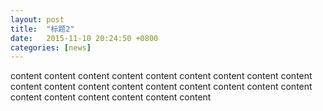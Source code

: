 ```yaml
---
layout: post
title:  "标题2"
date:   2015-11-10 20:24:50 +0800
categories: [news]
---
```


content content content content content content content content
content content content content content content content content
content content content content content content content content

<!--


Check out the [Jekyll docs][jekyll-docs] for more info on how to get the most out of Jekyll. File all bugs/feature requests at [Jekyll’s GitHub repo][jekyll-gh]. If you have questions, you can ask them on [Jekyll Talk][jekyll-talk].

[jekyll-docs]: http://jekyllrb.com/docs/home
[jekyll-gh]:   https://github.com/jekyll/jekyll
[jekyll-talk]: https://talk.jekyllrb.com/

 -->